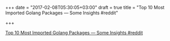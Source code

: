 +++
date = "2017-02-08T05:30:05+03:00"
draft = true
title = "Top 10 Most Imported Golang Packages — Some Insights  #reddit"

+++

<p><a href="https://t.co/TzE7GT4Kwv">Top 10 Most Imported Golang Packages — Some Insights  #reddit</a></p>
